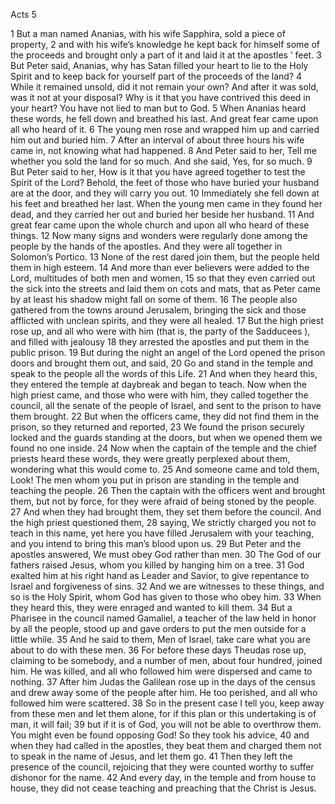 Acts 5

1	But a man named Ananias, with his wife Sapphira, sold a piece of property,
2	and with his wife’s knowledge he kept back for himself some of the proceeds and brought only a part of it and laid it at the apostles ’ feet.
3	But Peter said, Ananias, why has Satan filled your heart to lie to the Holy Spirit and to keep back for yourself part of the proceeds of the land?
4	While it remained unsold, did it not remain your own? And after it was sold, was it not at your disposal? Why is it that you have contrived this deed in your heart? You have not lied to man but to God.
5	When Ananias heard these words, he fell down and breathed his last. And great fear came upon all who heard of it.
6	The young men rose and wrapped him up and carried him out and buried him.
7	After an interval of about three hours his wife came in, not knowing what had happened.
8	And Peter said to her, Tell me whether you sold the land for so much. And she said, Yes, for so much.
9	But Peter said to her, How is it that you have agreed together to test the Spirit of the Lord? Behold, the feet of those who have buried your husband are at the door, and they will carry you out.
10	Immediately she fell down at his feet and breathed her last. When the young men came in they found her dead, and they carried her out and buried her beside her husband.
11	And great fear came upon the whole church and upon all who heard of these things.
12	Now many signs and wonders were regularly done among the people by the hands of the apostles. And they were all together in Solomon’s Portico.
13	None of the rest dared join them, but the people held them in high esteem.
14	And more than ever believers were added to the Lord, multitudes of both men and women,
15	so that they even carried out the sick into the streets and laid them on cots and mats, that as Peter came by at least his shadow might fall on some of them.
16	The people also gathered from the towns around Jerusalem, bringing the sick and those afflicted with unclean spirits, and they were all healed.
17	But the high priest rose up, and all who were with him (that is, the party of the Sadducees ), and filled with jealousy
18	they arrested the apostles and put them in the public prison.
19	But during the night an angel of the Lord opened the prison doors and brought them out, and said,
20	Go and stand in the temple and speak to the people all the words of this Life.
21	And when they heard this, they entered the temple at daybreak and began to teach. Now when the high priest came, and those who were with him, they called together the council, all the senate of the people of Israel, and sent to the prison to have them brought.
22	But when the officers came, they did not find them in the prison, so they returned and reported,
23	We found the prison securely locked and the guards standing at the doors, but when we opened them we found no one inside.
24	Now when the captain of the temple and the chief priests heard these words, they were greatly perplexed about them, wondering what this would come to.
25	And someone came and told them, Look! The men whom you put in prison are standing in the temple and teaching the people.
26	Then the captain with the officers went and brought them, but not by force, for they were afraid of being stoned by the people.
27	And when they had brought them, they set them before the council. And the high priest questioned them,
28	saying, We strictly charged you not to teach in this name, yet here you have filled Jerusalem with your teaching, and you intend to bring this man’s blood upon us.
29	But Peter and the apostles answered, We must obey God rather than men.
30	The God of our fathers raised Jesus, whom you killed by hanging him on a tree.
31	God exalted him at his right hand as Leader and Savior, to give repentance to Israel and forgiveness of sins.
32	And we are witnesses to these things, and so is the Holy Spirit, whom God has given to those who obey him.
33	When they heard this, they were enraged and wanted to kill them.
34	But a Pharisee in the council named Gamaliel, a teacher of the law held in honor by all the people, stood up and gave orders to put the men outside for a little while.
35	And he said to them, Men of Israel, take care what you are about to do with these men.
36	For before these days Theudas rose up, claiming to be somebody, and a number of men, about four hundred, joined him. He was killed, and all who followed him were dispersed and came to nothing.
37	After him Judas the Galilean rose up in the days of the census and drew away some of the people after him. He too perished, and all who followed him were scattered.
38	So in the present case I tell you, keep away from these men and let them alone, for if this plan or this undertaking is of man, it will fail;
39	but if it is of God, you will not be able to overthrow them. You might even be found opposing God! So they took his advice,
40	and when they had called in the apostles, they beat them and charged them not to speak in the name of Jesus, and let them go.
41	Then they left the presence of the council, rejoicing that they were counted worthy to suffer dishonor for the name.
42	And every day, in the temple and from house to house, they did not cease teaching and preaching that the Christ is Jesus.

